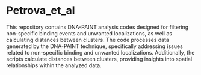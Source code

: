 # Petrova_et_al

This repository contains DNA-PAINT analysis codes designed for filtering non-specific binding events and unwanted localizations, as well as calculating distances between clusters. The code processes data generated by the DNA-PAINT technique, specifically addressing issues related to non-specific binding and unwanted localizations. Additionally, the scripts calculate distances between clusters, providing insights into spatial relationships within the analyzed data.
